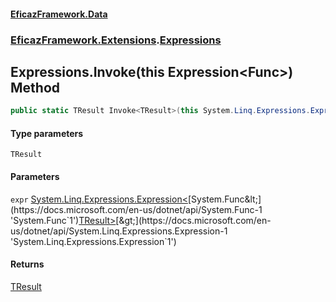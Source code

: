 #### [EficazFramework.Data](EficazFrameworkData.md 'EficazFramework Data')
### [EficazFramework.Extensions](EficazFrameworkData.md#EficazFramework.Extensions 'EficazFramework.Extensions').[Expressions](EficazFramework.Extensions/Expressions.md 'EficazFramework.Extensions.Expressions')

## Expressions.Invoke<TResult>(this Expression<Func<TResult>>) Method

```csharp
public static TResult Invoke<TResult>(this System.Linq.Expressions.Expression<System.Func<TResult>> expr);
```
#### Type parameters

<a name='EficazFramework.Extensions.Expressions.Invoke_TResult_(thisSystem.Linq.Expressions.Expression_System.Func_TResult__).TResult'></a>

`TResult`
#### Parameters

<a name='EficazFramework.Extensions.Expressions.Invoke_TResult_(thisSystem.Linq.Expressions.Expression_System.Func_TResult__).expr'></a>

`expr` [System.Linq.Expressions.Expression&lt;](https://docs.microsoft.com/en-us/dotnet/api/System.Linq.Expressions.Expression-1 'System.Linq.Expressions.Expression`1')[System.Func&lt;](https://docs.microsoft.com/en-us/dotnet/api/System.Func-1 'System.Func`1')[TResult](EficazFramework.Extensions/Expressions/Invoke_TResult_(thisExpression_Func_TResult__).md#EficazFramework.Extensions.Expressions.Invoke_TResult_(thisSystem.Linq.Expressions.Expression_System.Func_TResult__).TResult 'EficazFramework.Extensions.Expressions.Invoke<TResult>(this System.Linq.Expressions.Expression<System.Func<TResult>>).TResult')[&gt;](https://docs.microsoft.com/en-us/dotnet/api/System.Func-1 'System.Func`1')[&gt;](https://docs.microsoft.com/en-us/dotnet/api/System.Linq.Expressions.Expression-1 'System.Linq.Expressions.Expression`1')

#### Returns
[TResult](EficazFramework.Extensions/Expressions/Invoke_TResult_(thisExpression_Func_TResult__).md#EficazFramework.Extensions.Expressions.Invoke_TResult_(thisSystem.Linq.Expressions.Expression_System.Func_TResult__).TResult 'EficazFramework.Extensions.Expressions.Invoke<TResult>(this System.Linq.Expressions.Expression<System.Func<TResult>>).TResult')